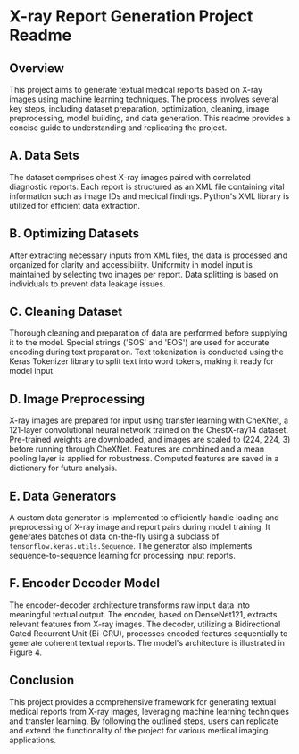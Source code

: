 # X-ray Report Generation Project Readme

## Overview
This project aims to generate textual medical reports based on X-ray images using machine learning techniques. The process involves several key steps, including dataset preparation, optimization, cleaning, image preprocessing, model building, and data generation. This readme provides a concise guide to understanding and replicating the project.

## A. Data Sets
The dataset comprises chest X-ray images paired with correlated diagnostic reports. Each report is structured as an XML file containing vital information such as image IDs and medical findings. Python's XML library is utilized for efficient data extraction.

## B. Optimizing Datasets
After extracting necessary inputs from XML files, the data is processed and organized for clarity and accessibility. Uniformity in model input is maintained by selecting two images per report. Data splitting is based on individuals to prevent data leakage issues.

## C. Cleaning Dataset
Thorough cleaning and preparation of data are performed before supplying it to the model. Special strings ('SOS' and 'EOS') are used for accurate encoding during text preparation. Text tokenization is conducted using the Keras Tokenizer library to split text into word tokens, making it ready for model input.

## D. Image Preprocessing
X-ray images are prepared for input using transfer learning with CheXNet, a 121-layer convolutional neural network trained on the ChestX-ray14 dataset. Pre-trained weights are downloaded, and images are scaled to (224, 224, 3) before running through CheXNet. Features are combined and a mean pooling layer is applied for robustness. Computed features are saved in a dictionary for future analysis.

## E. Data Generators
A custom data generator is implemented to efficiently handle loading and preprocessing of X-ray image and report pairs during model training. It generates batches of data on-the-fly using a subclass of `tensorflow.keras.utils.Sequence`. The generator also implements sequence-to-sequence learning for processing input reports.

## F. Encoder Decoder Model
The encoder-decoder architecture transforms raw input data into meaningful textual output. The encoder, based on DenseNet121, extracts relevant features from X-ray images. The decoder, utilizing a Bidirectional Gated Recurrent Unit (Bi-GRU), processes encoded features sequentially to generate coherent textual reports. The model's architecture is illustrated in Figure 4.

## Conclusion
This project provides a comprehensive framework for generating textual medical reports from X-ray images, leveraging machine learning techniques and transfer learning. By following the outlined steps, users can replicate and extend the functionality of the project for various medical imaging applications.
